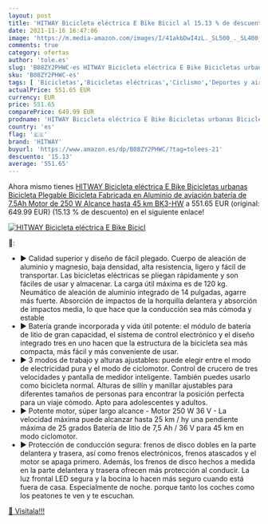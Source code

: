 ```yaml
---
layout: post
title: 'HITWAY Bicicleta eléctrica E Bike Bicicl al 15.13 % de descuento'
date: 2021-11-16 16:47:06
image: 'https://m.media-amazon.com/images/I/41akbDwI4zL._SL500_._SL400_.jpg'
comments: true
category: ofertas
author: 'tole.es'
slug: 'B08ZY2PHWC-es HITWAY Bicicleta eléctrica E Bike Bicicletas urbanas...'
sku: 'B08ZY2PHWC-es'
tags: [ 'Bicicletas','Bicicletas eléctricas','Ciclismo','Deportes y aire libre','Ropa y equipo para deportes','bicicleta','hitway', ]
actualPrice: 551.65 EUR
currency: EUR
price: 551.65
comparePrice: 649.99 EUR
prodname: 'HITWAY Bicicleta eléctrica E Bike Bicicletas urbanas Bicicleta Plegable Bicicleta Fabricada en Aluminio de aviación  batería de 7.5Ah  Motor de 250 W  Alcance hasta 45 km BK3-HW'
country: 'es'
flag: '🇪🇸'
brand: 'HITWAY'
buyurl: 'https://www.amazon.es/dp/B08ZY2PHWC/?tag=tolees-21'
descuento: '15.13'
average: '551.65'
---
```


Ahora mismo tienes [HITWAY Bicicleta eléctrica E Bike Bicicletas urbanas Bicicleta Plegable Bicicleta Fabricada en Aluminio de aviación  batería de 7.5Ah  Motor de 250 W  Alcance hasta 45 km BK3-HW](https://www.amazon.es/dp/B08ZY2PHWC/?tag=tolees-21) a 551.65 EUR (original: 649.99 EUR) (15.13 %  de descuento) en el siguiente enlace!

[![HITWAY Bicicleta eléctrica E Bike Bicicl](https://m.media-amazon.com/images/I/41akbDwI4zL._SL500_._SL400_.jpg)](https://www.amazon.es/dp/B08ZY2PHWC/?tag=tolees-21)

🔎:

- ► Calidad superior y diseño de fácil plegado. Cuerpo de aleación de aluminio y magnesio, baja densidad, alta resistencia, ligero y fácil de transportar. Las bicicletas eléctricas se pliegan rápidamente y son fáciles de usar y almacenar. La carga útil máxima es de 120 kg. Neumático de aleación de aluminio integrado de 14 pulgadas, agarre más fuerte. Absorción de impactos de la horquilla delantera y absorción de impactos media, lo que hace que la conducción sea más cómoda y estable
- ► Batería grande incorporada y vida útil potente: el módulo de batería de litio de gran capacidad, el sistema de control electrónico y el diseño integrado tres en uno hacen que la estructura de la bicicleta sea más compacta, más fácil y más conveniente de usar.
- ► 3 modos de trabajo y alturas ajustables: puede elegir entre el modo de electricidad pura y el modo de ciclomotor. Control de crucero de tres velocidades y pantalla de medidor inteligente. También puedes usarlo como bicicleta normal. Alturas de sillín y manillar ajustables para diferentes tamaños de personas para encontrar la posición perfecta para un viaje cómodo. Apto para adolescentes y adultos.
- ► Potente motor, súper largo alcance - Motor 250 W 36 V - La velocidad máxima puede alcanzar hasta 25 km / hy una pendiente máxima de 25 grados Batería de litio de 7,5 Ah / 36 V para 45 km en modo ciclomotor.
- ► Protección de conducción segura: frenos de disco dobles en la parte delantera y trasera, así como frenos electrónicos, frenos atascados y el motor se apaga primero. Además, los frenos de disco hechos a medida en la parte delantera y trasera ofrecen más protección al conducir. La luz frontal LED segura y la bocina lo hacen más seguro cuando está fuera de casa. Especialmente de noche. porque tanto los coches como los peatones te ven y te escuchan.

[🛒 Visítala!!!](https://www.amazon.es/dp/B08ZY2PHWC/?tag=tolees-21)
